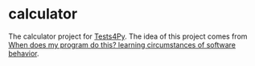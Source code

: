 # calculator
The calculator project for [Tests4Py](https://github.com/smythi93/Tests4Py).
The idea of this project comes from [When does my program do this? learning circumstances of software behavior](https://doi.org/10.1145/3368089.3409687).
